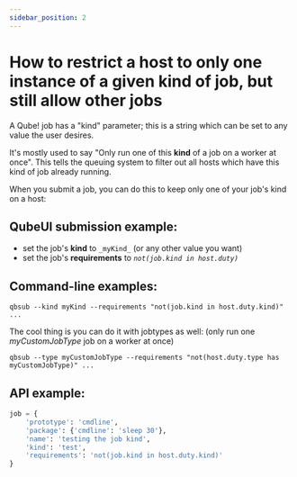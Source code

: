 ```yaml
---
sidebar_position: 2
---
```


# How to restrict a host to only one instance of a given kind of job, but still allow other jobs

A Qube! job has a "kind" parameter; this is a string which can be set to any
value the user desires. 

It's mostly used to say "Only run one of this **kind** of a job on a worker at
once". This tells the queuing system to filter out all hosts which have this
kind of job already running.

When you submit a job, you can do this to keep only one of your job's kind on
a host:

## QubeUI submission example:

* set the job's **kind** to `_myKind_` (or any other value you want)
* set the job's **requirements** to _`not(job.kind in host.duty)`_

## Command-line examples:

```
qbsub --kind myKind --requirements "not(job.kind in host.duty.kind)" ...
```

The cool thing is you can do it with jobtypes as well: (only run one
_myCustomJobType_ job on a worker at once)

```
qbsub --type myCustomJobType --requirements "not(host.duty.type has myCustomJobType)" ...
```

## API example:

```py
job = {
    'prototype': 'cmdline',
    'package': {'cmdline': 'sleep 30'},
    'name': 'testing the job kind',
    'kind': 'test',
    'requirements': 'not(job.kind in host.duty.kind)'
}
```

